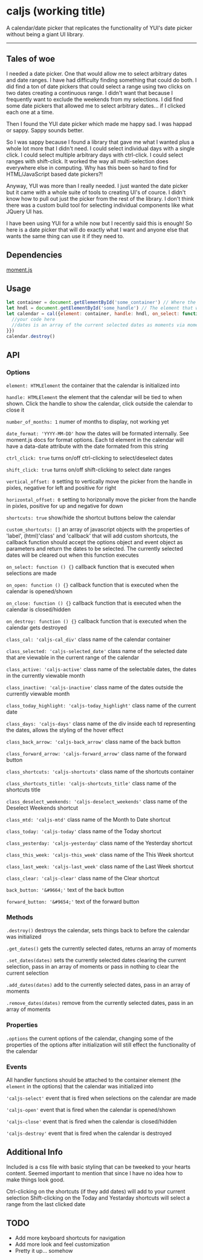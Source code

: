 # caljs (working title)
A calendar/date picker that replicates the functionality of YUI's date picker without being a giant UI library.

---
## Tales of woe

I needed a date picker. One that would allow me to select arbitrary dates and date ranges. I have had difficulty finding
something that could do both. I did find a ton of date pickers that could select a range using two clicks on two dates
creating a continuous range. I didn't want that because I frequently want to exclude the weekends from my selections.
I did find some date pickers that allowed me to select arbitrary dates... if I clicked each one at a time.

Then I found the YUI date picker which made me happy sad. I was happad or sappy. Sappy sounds better.

So I was sappy because I found a library that gave me what I wanted plus a whole lot more that I didn't need.
I could select individual days with a single click. I could select multiple arbitrary days with ctrl-click. I could select
ranges with shift-click. It worked the way all multi-selection does everywhere else in computing. Why has this been so hard to
find for HTML/JavaScript based date pickers?!

Anyway, YUI was more than I really needed. I just wanted the date picker but it came with a whole suite of tools to creating
UI's of cource. I didn't know how to pull out just the picker from the rest of the library. I don't think there was a custom
build tool for selecting individual components like what JQuery UI has.

I have been using YUI for a while now but I recently said this is enough! So here is a date picker that will do exactly what I
want and anyone else that wants the same thing can use it if they need to.

## Dependencies
[moment.js](https://momentjs.com)

## Usage
```javascript
let container = document.getElementById('some_container') // Where the calendar will reside in HTML
let hndl = document.getElementById('some_handle') // The element that when clicked with reveal the hidden calendar
let calendar = cal({element: container, handle: hndl, on_select: function(dates) {
  //your code here
  //dates is an array of the current selected dates as moments via moment.js
}})
calendar.destroy()

```

## API
### Options
```element: HTMLElement``` the container that the calendar is initialized into

```handle: HTMLElement``` the element that the calendar will be tied to when shown. Click the handle to show the calendar, click outside the calendar to close it

```number_of_months: 1``` numer of months to display, not working yet
   
```date_format: 'YYYY-MM-DD'``` how the dates will be formated internally. See moment.js docs for format options. Each td element in the calendar will have a data-date attribute with the date formated from this string

```ctrl_click: true``` turns on/off ctrl-clicking to select/deselect dates
 
```shift_click: true``` turns on/off shift-clicking to select date ranges

```vertical_offset: 0``` setting to vertically move the picker from the handle in pixles, negative for left and positive for right

```horizontal_offset: 0``` setting to horizonally move the picker from the handle in pixles, positive for up and negative for down

```shortcuts: true``` show/hide the shortcut buttons below the calendar

```custom_shortcuts: []``` an array of javascript objects with the properties of 'label', (html)'class' and 'callback' that will add custom shortcuts, the callback function should accept the options object and event object as parameters and return the dates to be selected. The currently selected dates will be cleared out when this function executes

```on_select: function () {}``` callback function that is executed when selections are made

```on_open: function () {}``` callback function that is executed when the calendar is opened/shown

```on_close: function () {}``` callback function that is executed when the calendar is closed/hidden

```on_destroy: function () {}``` callback function that is executed when the calendar gets destroyed

```class_cal: 'caljs-cal_div'``` class name of the calendar container

```class_selected: 'caljs-selected_date'``` class name of the selected date that are viewable in the current range of the calendar

```class_active: 'caljs-active'``` class name of the selectable dates, the dates in the currently viewable month

```class_inactive: 'caljs-inactive'``` class name of the dates outside the currently viewable month

```class_today_highlight: 'caljs-today_highlight'``` class name of the current date

```class_days: 'caljs-days'``` class name of the div inside each td representing the dates, allows the styling of the hover effect

```class_back_arrow: 'caljs-back_arrow'``` class name of the back button

```class_forward_arrow: 'caljs-forward_arrow'``` class name of the forward button

```class_shortcuts: 'caljs-shortcuts'``` class name of the shortcuts container

```class_shortcuts_title: 'caljs-shortcuts_title'``` class name of the shortcuts title

```class_deselect_weekends: 'caljs-deselect_weekends'``` class name of the Deselect Weekends shortcut

```class_mtd: 'caljs-mtd'``` class name of the Month to Date shortcut

```class_today: 'caljs-today'``` class name of the Today shortcut

```class_yesterday: 'caljs-yesterday'``` class name of the Yesterday shortcut

```class_this_week: 'caljs-this_week'``` class name of the This Week shortcut

```class_last_week: 'caljs-last_week'``` class name of the Last Week shortcut

```class_clear: 'caljs-clear'``` class name of the Clear shortcut

```back_button: '&#9664;'``` text of the back button

```forward_button: '&#9654;'``` text of the forward button

### Methods
```.destroy()``` destroys the calendar, sets things back to before the calendar was initialized

```.get_dates()``` gets the currently selected dates, returns an array of moments

```.set_dates(dates)``` sets the currently selected dates clearing the current selection, pass in an array of moments or pass in nothing to clear the current selection

```.add_dates(dates)``` add to the currently selected dates, pass in an array of moments

```.remove_dates(dates)``` remove from the currently selected dates, pass in an array of moments

### Properties
```.options``` the current options of the calendar, changing some of the properties of the options after initialization will still effect the functionality of the calendar  

### Events
All handler functions should be attached to the container element (the ```element``` in the options) that the calendar was initialized into

```'caljs-select'``` event that is fired when selections on the calendar are made

```'caljs-open'``` event that is fired when the calendar is opened/shown

```'caljs-close'``` event that is fired when the calendar is closed/hidden

```'caljs-destroy'``` event that is fired when the calendar is destroyed

## Additional Info
Included is a css file with basic styling that can be tweeked to your hearts content. Seemed important to mention that since I 
have no idea how to make things look good.

Ctrl-clicking on the shortcuts (if they add dates) will add to your current selection
Shift-clicking on the Today and Yestarday shortcuts will select a range from the last clicked date  

## TODO

- Add more keyboard shortcuts for navigation
- Add more look and feel customization
- Pretty it up... somehow
